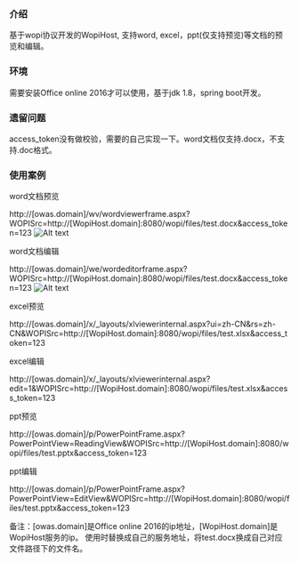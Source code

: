 ### 介绍
基于wopi协议开发的WopiHost, 支持word, excel，ppt(仅支持预览)等文档的预览和编辑。

### 环境
需要安装Office online 2016才可以使用，基于jdk 1.8，spring boot开发。

### 遗留问题
access_token没有做校验，需要的自己实现一下。word文档仅支持.docx，不支持.doc格式。

### 使用案例

word文档预览   

http://[owas.domain]/wv/wordviewerframe.aspx?WOPISrc=http://[WopiHost.domain]:8080/wopi/files/test.docx&access_token=123
![Alt text](http://img.blog.csdn.net/20170418172425910?watermark/2/text/aHR0cDovL2Jsb2cuY3Nkbi5uZXQveXVmZWl5YW5saXU=/font/5a6L5L2T/fontsize/400/fill/I0JBQkFCMA==/dissolve/70/gravity/SouthEast)

word文档编辑  

http://[owas.domain]/we/wordeditorframe.aspx?WOPISrc=http://[WopiHost.domain]:8080/wopi/files/test.docx&access_token=123
![Alt text](http://img.blog.csdn.net/20170418172534332?watermark/2/text/aHR0cDovL2Jsb2cuY3Nkbi5uZXQveXVmZWl5YW5saXU=/font/5a6L5L2T/fontsize/400/fill/I0JBQkFCMA==/dissolve/70/gravity/SouthEast)

excel预览  

http://[owas.domain]/x/_layouts/xlviewerinternal.aspx?ui=zh-CN&rs=zh-CN&WOPISrc=http://[WopiHost.domain]:8080/wopi/files/test.xlsx&access_token=123

excel编辑   

http://[owas.domain]/x/_layouts/xlviewerinternal.aspx?edit=1&WOPISrc=http://[WopiHost.domain]:8080/wopi/files/test.xlsx&access_token=123

ppt预览  

http://[owas.domain]/p/PowerPointFrame.aspx?PowerPointView=ReadingView&WOPISrc=http://[WopiHost.domain]:8080/wopi/files/test.pptx&access_token=123

ppt编辑   

http://[owas.domain]/p/PowerPointFrame.aspx?PowerPointView=EditView&WOPISrc=http://[WopiHost.domain]:8080/wopi/files/test.pptx&access_token=123

备注：[owas.domain]是Office online 2016的ip地址，[WopiHost.domain]是WopiHost服务的ip。
使用时替换成自己的服务地址，将test.docx换成自己对应文件路径下的文件名。

